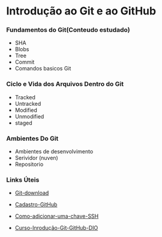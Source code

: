 # Introdução ao Git e ao GitHub

### Fundamentos do Git(Conteudo estudado) 

- SHA
- Blobs
- Tree
- Commit 
- Comandos basicos Git

### Ciclo e Vida dos Arquivos Dentro do Git 

- Tracked
- Untracked 
- Modified 
- Unmodified 
- staged 

### Ambientes Do Git

- Ambientes de desenvolvimento 
- Serividor (nuven)
- Repositorio

### Links Úteis  

- [Git-download](https://git-scm.com/download/win)


- [Cadastro-GitHub](https://github.com/join)


- [Como-adicionar-uma-chave-SSH](https://docs.github.com/pt/authentication/connecting-to-github-with-ssh/adding-a-new-ssh-key-to-your-github-account)

- [Curso-Inrodução-Git-GitHub-DIO](https://web.dio.me/course/introducao-ao-git-e-ao-github/learning/)

  ​

